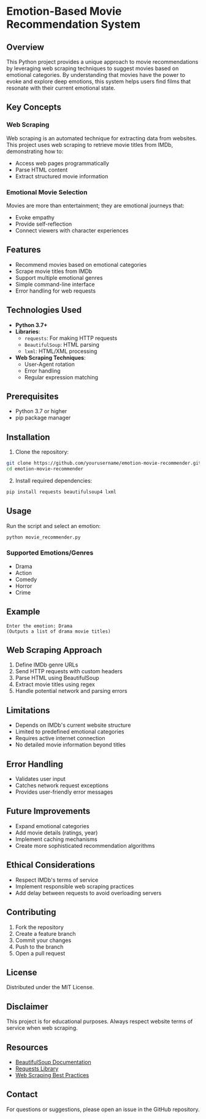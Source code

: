 # Emotion-Based Movie Recommendation System

## Overview

This Python project provides a unique approach to movie recommendations by leveraging web scraping techniques to suggest movies based on emotional categories. By understanding that movies have the power to evoke and explore deep emotions, this system helps users find films that resonate with their current emotional state.

## Key Concepts

### Web Scraping
Web scraping is an automated technique for extracting data from websites. This project uses web scraping to retrieve movie titles from IMDb, demonstrating how to:
- Access web pages programmatically
- Parse HTML content
- Extract structured movie information

### Emotional Movie Selection
Movies are more than entertainment; they are emotional journeys that:
- Evoke empathy
- Provide self-reflection
- Connect viewers with character experiences

## Features

- Recommend movies based on emotional categories
- Scrape movie titles from IMDb
- Support multiple emotional genres
- Simple command-line interface
- Error handling for web requests

## Technologies Used

- **Python 3.7+**
- **Libraries**:
  - `requests`: For making HTTP requests
  - `BeautifulSoup`: HTML parsing
  - `lxml`: HTML/XML processing
- **Web Scraping Techniques**:
  - User-Agent rotation
  - Error handling
  - Regular expression matching

## Prerequisites

- Python 3.7 or higher
- pip package manager

## Installation

1. Clone the repository:
```bash
git clone https://github.com/yourusername/emotion-movie-recommender.git
cd emotion-movie-recommender
```

2. Install required dependencies:
```bash
pip install requests beautifulsoup4 lxml
```

## Usage

Run the script and select an emotion:

```bash
python movie_recommender.py
```

### Supported Emotions/Genres

- Drama
- Action
- Comedy
- Horror
- Crime

## Example

```
Enter the emotion: Drama
(Outputs a list of drama movie titles)
```

## Web Scraping Approach

1. Define IMDb genre URLs
2. Send HTTP requests with custom headers
3. Parse HTML using BeautifulSoup
4. Extract movie titles using regex
5. Handle potential network and parsing errors

## Limitations

- Depends on IMDb's current website structure
- Limited to predefined emotional categories
- Requires active internet connection
- No detailed movie information beyond titles

## Error Handling

- Validates user input
- Catches network request exceptions
- Provides user-friendly error messages

## Future Improvements

- Expand emotional categories
- Add movie details (ratings, year)
- Implement caching mechanisms
- Create more sophisticated recommendation algorithms

## Ethical Considerations

- Respect IMDb's terms of service
- Implement responsible web scraping practices
- Add delay between requests to avoid overloading servers

## Contributing

1. Fork the repository
2. Create a feature branch
3. Commit your changes
4. Push to the branch
5. Open a pull request

## License

Distributed under the MIT License. 

## Disclaimer

This project is for educational purposes. Always respect website terms of service when web scraping.

## Resources

- [BeautifulSoup Documentation](https://www.crummy.com/software/BeautifulSoup/)
- [Requests Library](https://docs.python-requests.org/)
- [Web Scraping Best Practices](https://www.scraperapi.com/blog/web-scraping-best-practices)

## Contact

For questions or suggestions, please open an issue in the GitHub repository.
